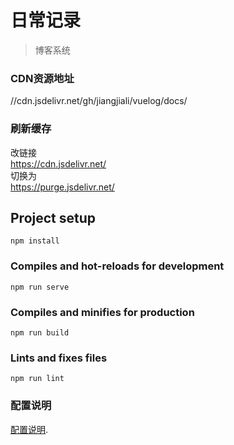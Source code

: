 # 日常记录
> 博客系统

### CDN资源地址  
//cdn.jsdelivr.net/gh/jiangjiali/vuelog/docs/

### 刷新缓存
改链接  
https://cdn.jsdelivr.net/  
切换为  
https://purge.jsdelivr.net/

## Project setup
```
npm install
```

### Compiles and hot-reloads for development
```
npm run serve
```

### Compiles and minifies for production
```
npm run build
```

### Lints and fixes files
```
npm run lint
```

### 配置说明
[配置说明](https://cli.vuejs.org/config/).

